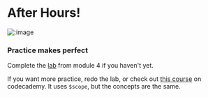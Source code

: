 # After Hours!

![:image](http://www.mixcrate.com/img/ugc/covers/1/0/10311513_l.jpg?v=219201637)

### Practice makes perfect

Complete the [lab](../02_angular_controllers_and_views_lab/readme.md) from module 4 if you haven't yet.

If you want more practice, redo the lab, or check out [this course](https://www.codecademy.com/learn/learn-angularjs) on codecademy. It uses `$scope`, but the concepts are the same.